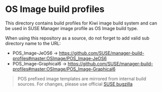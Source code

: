 # OS Image build profiles

This directory contains build profiles for Kiwi image build system and can be used in SUSE Manager image profile as OS Image build type.

When using this repository as a source, do not forget to add valid sub directory name to the URL:


* POS_Image-JeOS6 -> https://github.com/SUSE/manager-build-profiles#master:OSImage/POS_Image-JeOS6
* POS_Image-Graphical6 -> https://github.com/SUSE/manager-build-profiles#master:OSImage/POS_Image-Graphical6

> POS prefixed image templates are mirrored from internal build sources. For changes, please use official [SUSE bugzilla](https://bugzilla.suse.com)
